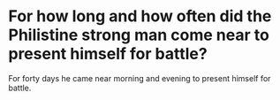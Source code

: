 # For how long and how often did the Philistine strong man come near to present himself for battle?

For forty days he came near morning and evening to present himself for battle.
